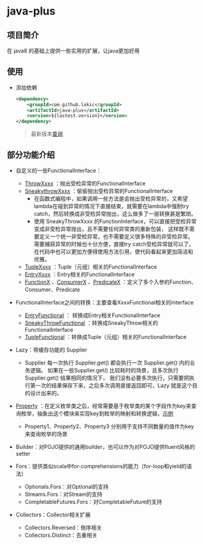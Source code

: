 # java-plus

## 项目简介

在 java8 的基础上提供一些实用的扩展，让java更加好用

## 使用

- 添加依赖

  ```xml
  <dependency>
      <groupId>com.github.lokic</groupId>
      <artifactId>java-plus</artifactId>
      <version>${lastest.version}</version>
  </dependency>
  ```
  > 最新版本[查询](https://search.maven.org/artifact/com.github.lokic/java-plus)

## 部分功能介绍

- 自定义的一些FunctionalInterface：

  - [ThrowXxxx](https://github.com/lokic/java-plus/tree/master/src/main/java/com/github/lokic/javaplus/functional/throwable)
    ：抛出受检异常的FunctionalInterface
  - [SneakythrowXxxx](https://github.com/lokic/java-plus/blob/master/src/main/java/com/github/lokic/javaplus/functional/sneakythrows)
    ：偷偷抛出受检异常的FunctionalInterface
    - 在函数式编程中，如果调用一些方法是会抛出受检异常的，又希望lambda在碰到异常的情况下直接结束，就需要在lambda中强制try catch，然后转换成非受检异常抛出，这么做多了一层转换甚是繁琐。
    - 使用 SneakyThrowXxxx 的FunctionInterface，可以直接把受检异常变成非受检异常抛出，且不需要任何异常类的重新包装，
      这样既不需要定义一个统一非受检异常，也不需要定义很多特殊的非受检异常。需要捕获异常的时候也十分方便，直接try catch受检异常就可以了。在代码中也可以更加方便得使用方法引用，使代码看起来更加简洁和优雅。
  - [TupleXxxx](https://github.com/lokic/java-plus/blob/master/src/main/java/com/github/lokic/javaplus/functional/tuple)
    ：Tuple（元组）相关的FunctionalInterface
  - [EntryXxxx](https://github.com/lokic/java-plus/blob/master/src/main/java/com/github/lokic/javaplus/functional/entry)
    ：Entry相关的FunctionalInterface
  - [FunctionX](https://github.com/lokic/java-plus/tree/master/src/main/java/com/github/lokic/javaplus/functional/function)
    、[ConsumerX](https://github.com/lokic/java-plus/tree/master/src/main/java/com/github/lokic/javaplus/functional/consumer)
    、[PredicateX](https://github.com/lokic/java-plus/tree/master/src/main/java/com/github/lokic/javaplus/functional/predicate)
    ：定义了多个入参的Function、Consumer、Predicate

- FunctionalInterface之间的转换：主要查看XxxxFunctional相关的interface

  - [EntryFunctional](https://github.com/lokic/java-plus/blob/master/src/main/java/com/github/lokic/javaplus/functional/entry/EntryFunctional.java)
    ： 转换成Entry相关FunctionalInterface
  - [SneakyThrowFunctional](https://github.com/lokic/java-plus/blob/master/src/main/java/com/github/lokic/javaplus/functional/sneakythrows/SneakyThrowFunctional.java)
    ：转换成SneakyThrow相关的FunctionalInterface
  - [TupleFunctional](https://github.com/lokic/java-plus/blob/master/src/main/java/com/github/lokic/javaplus/functional/tuple/TupleFunctional.java)
    ：转换成Tuple（元组）相关的FunctionalInterface

- Lazy：带缓存功能的 Supplier

  - Supplier 每一次执行 Supplier.get() 都会执行一次 Supplier.get() 内的业务逻辑。 如果在一些Supplier.get() 比较耗时的场景，且多次执行 Supplier.get()
    结果相同的情况下， 我们没有必要多次执行，只需要把执行第一次的结果保存下来，之后多次调用直接返回即可，Lazy 就是这个目的设计出来的。

- [Property](https://github.com/lokic/java-plus/tree/master/src/main/java/com/github/lokic/javaplus/property)
  ：在定义枚举类之后，经常需要基于枚举类的某个字段作为key来查询枚举，抽象出这个模块来实现key到枚举的映射和转换逻辑，[示例](https://github.com/lokic/java-plus/tree/master/src/test/java/com/github/lokic/javaplus/property)
  - Property1、Property2、Property3 分别用于支持不同数量的值作为key来查询枚举的场景


- Builder：对POJO提供的通用builder，也可以作为对POJO提供fluent风格的setter

- Fors：提供类似scala中for-comprehensions的能力（for-loop和yield的语法）

  - Optionals.Fors：对Optional的支持
  - Streams.Fors：对Stream的支持
  - CompletableFutures.Fors：对CompletableFuture的支持

- Collectors：Collector相关扩展

  - Collectors.Reversed：倒序相关
  - Collectors.Distinct：去重相关

